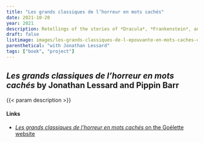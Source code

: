 ```yaml
---
title: "Les grands classiques de l’horreur en mots cachés"
date: 2021-10-20
year: 2021
description: Retellings of the stories of *Dracula*, *Frankenstein*, and more in the form of "word find" puzzles. Each chapter of each book is represented as a word find with specific key words plus a secret message at the end! In French. Created with Jonathan Lessard.
draft: false
listimage: images/les-grands-classiques-de-l-epouvante-en-mots-caches-cover.jpg
parenthetical: "with Jonathan Lessard"
tags: ["book", "project"]
---
```


## *Les grands classiques de l’horreur en mots cachés* by Jonathan Lessard and Pippin Barr

{{< param description >}}

#### Links
* [*Les grands classiques de l’horreur en mots cachés* on the Goélette website](https://www.goelette.ca/en/produit/les-grands-classiques-de-lhorreur-en-mots-caches/)
